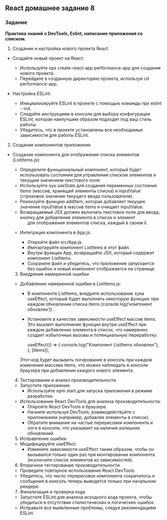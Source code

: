 ## React домашнее задание 8

### Задание

**Практика знаний о DevTools, Eslint, написание приложения со списком.**

1. Создание и настройка нового проекта React

- Создайте новый проект на React:
  - Используйте npx create-react-app performance-app для создания нового проекта.
  - Перейдите в созданную директорию проекта, используя cd performance-app.

- Настройка ESLint:
  - Инициализируйте ESLint в проекте с помощью команды npx eslint --init.
  - Следуйте инструкциям в консоли для выбора конфигурации ESLint, которая наилучшим образом подходит под ваш стиль работы.
  - Убедитесь, что в проекте установлены все необходимые зависимости для работы ESLint.

2. Создание компонентов приложения

- Создание компонента для отображения списка элементов (ListItems.js):

  - Определите функциональный компонент, который будет использовать состояния для управления списком элементов и текущим значением текстового поля:
  - Используйте хук useState для создания переменных состояния items (массив, хранящий элементы списка) и inputValue (строковое значение текущего ввода пользователя).
  - Реализуйте функцию addItem, которая добавляет текущее значение inputValue в массив items и очищает inputValue.
  - Возвращаемый JSX должен включать текстовое поле для ввода, кнопку для добавления элемента в список и элемент <ul> для отображения элементов списка, каждый в своем *li*.

- Интеграция компонента в App.js:
  - Откройте файл src/App.js.
  - Импортируйте компонент ListItems в этот файл.
  - Внутри функции App, возвращайте JSX, который содержит компонент ListItems.
  - Сохраните файл и убедитесь, что приложение запускается без ошибок и новый компонент отображается на странице.

3. Внедрение намеренной ошибки

- Добавление намеренной ошибки в ListItems.js:
  - В компоненте ListItems, внедрите использование хука useEffect, который будет выполнять некоторую функцию при каждом обновлении списка items (console.log(‘компонент обновлен’)) .
  - Установите в качестве зависимости useEffect массив items. Это вызовет выполнение функции внутри useEffect при каждом добавлении элемента в список, что намеренно создает избыточные вызовы и потенциальную переработку:

     useEffect(() => {
       console.log("Компонент ListItems обновлен");
     }, [items]);

  Этот код будет вызывать логирование в консоль при каждом изменении массива items, что можно наблюдать в консоли браузера при добавлении каждого нового элемента.

4. Тестирование и анализ производительности

- Запустите приложение:
  - Используйте npm start для запуска приложения в режиме разработки.
- Использование React DevTools для анализа производительности:
  - Откройте React DevTools в браузере.
  - Начните используя DevTools, взаимодействуйте с приложением (например, добавляя элементы в список).
  - Обратите внимание на частые перерисовки компонента и логи в консоли, что указывает на наличие излишних обновлений.

5. Исправление ошибки

- Модифицируйте useEffect:
  - Измените зависимости useEffect таким образом, чтобы он вызывался только один раз при монтировании компонента (исключите список элементов из зависимостей).

6. Вторичное тестирование производительности

- Проведите повторное использование React DevTools.
- Убедитесь, что число перерисовок компонента сократилось и сообщения в консоль теперь выводятся только при начальном рендере.

7. Финализация и проверка кода

- Запустите ESLint для анализа исходного кода проекта, чтобы убедиться в отсутствии стилистических и логических ошибок.
- Исправьте все выявленные проблемы, следуя рекомендациям ESLint.